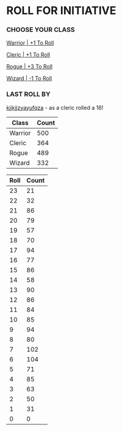 # ROLL FOR INITIATIVE
### CHOOSE YOUR CLASS

[Warrior | +1 To Roll](https://github.com/benjaminsampica/benjaminsampica/issues/new?title=roll%7Cwarrior&body=Just+click+%27Submit+new+issue%27.)

[Cleric | +1 To Roll](https://github.com/benjaminsampica/benjaminsampica/issues/new?title=roll%7Ccleric&body=Just+click+%27Submit+new+issue%27.)

[Rogue | +3 To Roll](https://github.com/benjaminsampica/benjaminsampica/issues/new?title=roll%7Crogue&body=Just+click+%27Submit+new+issue%27.)

[Wizard | -1 To Roll](https://github.com/benjaminsampica/benjaminsampica/issues/new?title=roll%7Cwizard&body=Just+click+%27Submit+new+issue%27.)
### LAST ROLL BY
[kjjkjjzyayufqza](https://www.github.com/kjjkjjzyayufqza) - as a cleric rolled a 16!

|Class|Count|
|-|-|
|Warrior|500|
|Cleric|364|
|Rogue|489|
|Wizard|332|

|Roll|Count|
|-|-|
|23|21
|22|32
|21|86
|20|79
|19|57
|18|70
|17|94
|16|77
|15|86
|14|58
|13|90
|12|86
|11|84
|10|85
|9|94
|8|80
|7|102
|6|104
|5|71
|4|85
|3|63
|2|50
|1|31
|0|0

